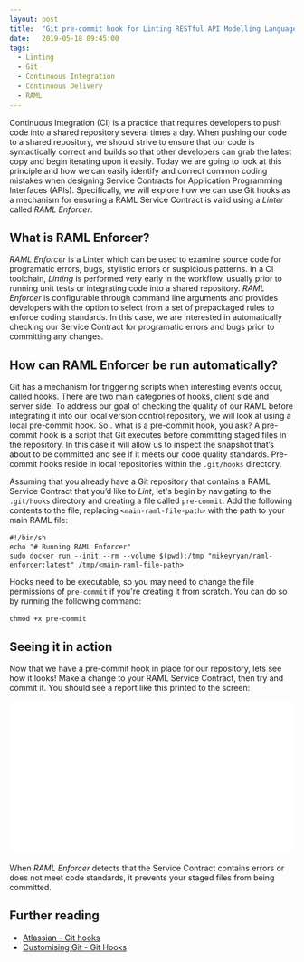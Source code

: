```yaml
---
layout: post
title:  "Git pre-commit hook for Linting RESTful API Modelling Language (RAML)"
date:   2019-05-18 09:45:00
tags:
  - Linting
  - Git
  - Continuous Integration
  - Continuous Delivery
  - RAML
---
```

Continuous Integration (CI) is a practice that requires developers to push code into a shared repository several times a day. When pushing our code to a shared repository, we should strive to ensure that our code is syntactically correct and builds so that other developers can grab the latest copy and begin iterating upon it easily. Today we are going to look at this principle and how we can easily identify and correct common coding mistakes when designing Service Contracts for Application Programming Interfaces (APIs). Specifically, we will explore how we can use Git hooks as a mechanism for ensuring a RAML Service Contract is valid using a *Linter* called *RAML Enforcer*.
<!--more-->
## What is RAML Enforcer?
*RAML Enforcer* is a Linter which can be used to examine source code for programatic errors, bugs, stylistic errors or suspicious patterns. In a CI toolchain, *Linting* is performed very early in the workflow, usually prior to running unit tests or integrating code into a shared repository. *RAML Enforcer* is configurable through command line arguments and provides developers with the option to select from a set of prepackaged rules to enforce coding standards. In this case, we are interested in automatically checking our Service Contract for programatic errors and bugs prior to committing any changes.

## How can RAML Enforcer be run automatically?
Git has a mechanism for triggering scripts when interesting events occur, called hooks. There are two main categories of hooks, client side and server side. To address our goal of checking the quality of our RAML before integrating it into our local version control repository, we will look at using a local pre-commit hook. So.. what is a pre-commit hook, you ask? A pre-commit hook is a script that Git executes before committing staged files in the repository. In this case it will allow us to inspect the snapshot that’s about to be committed and see if it meets our code quality standards. Pre-commit hooks reside in local repositories within the ```.git/hooks``` directory.

Assuming that you already have a Git repository that contains a RAML Service Contract that you’d like to *Lint*, let's begin by navigating to the ```.git/hooks``` directory and creating a file called ```pre-commit```. Add the following contents to the file, replacing ```<main-raml-file-path>``` with the path to your main RAML file:
```
#!/bin/sh
echo "# Running RAML Enforcer"
sudo docker run --init --rm --volume $(pwd):/tmp "mikeyryan/raml-enforcer:latest" /tmp/<main-raml-file-path>
```
Hooks need to be executable, so you may need to change the file permissions of ```pre-commit``` if you're creating it from scratch. You can do so by running the following command:
```
chmod +x pre-commit
```

## Seeing it in action
Now that we have a pre-commit hook in place for our repository, lets see how it looks! Make a change to your RAML Service Contract, then try and commit it. You should see a report like this printed to the screen:

![Git hook screenshot](/assets/images/posts/git-hook-linter-commit.svg)

When *RAML Enforcer* detects that the Service Contract contains errors or does not meet code standards, it prevents your staged files from being committed.

## Further reading
* [Atlassian - Git hooks](https://www.atlassian.com/git/tutorials/git-hooks)
* [Customising Git - Git Hooks](https://git-scm.com/book/en/v2/Customizing-Git-Git-Hooks)
